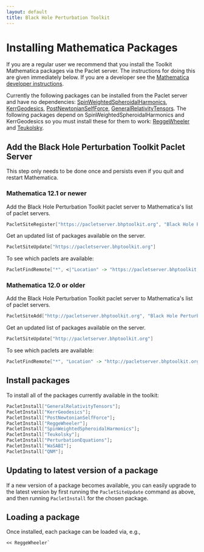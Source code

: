 ```yaml
---
layout: default
title: Black Hole Perturbation Toolkit
---
```


# Installing Mathematica Packages

If you are a regular user we recommend that you install the Toolkit Mathematica packages via the Paclet server. The instructions for doing this are given immediately below. If you are a developer see the [Mathematica developer instructions](mathematica-install-dev.html).

Currently the following packages can be installed from the Paclet server and have no dependencies: [SpinWeightedSpheroidalHarmonics](https://bhptoolkit.org/SpinWeightedSpheroidalHarmonics/), [KerrGeodesics](https://bhptoolkit.org/KerrGeodesics/), [PostNewtonianSelfForce](https://bhptoolkit.org/PostNewtonianSelfForce/), [GeneralRelativityTensors](https://bhptoolkit.org/GeneralRelativityTensors). The following packages depend on SpinWeightedSpheroidalHarmonics and KerrGeodesics so you must install these for them to work: [ReggeWheeler](https://bhptoolkit.org/ReggeWheeler/) and [Teukolsky](https://bhptoolkit.org/Teukolsky/).

## Add the Black Hole Perturbation Toolkit Paclet Server

This step only needs to be done once and persists even if you quit and restart Mathematica.

### Mathematica 12.1 or newer

Add the Black Hole Perturbation Toolkit paclet server to Mathematica's list of paclet servers.
```Mathematica
PacletSiteRegister["https://pacletserver.bhptoolkit.org", "Black Hole Perturbation Toolkit Paclet Server"]
```
Get an updated list of packages available on the server.
```Mathematica
PacletSiteUpdate["https://pacletserver.bhptoolkit.org"]
```
To see which paclets are available:
```Mathematica
PacletFindRemote["*", <|"Location" -> "https://pacletserver.bhptoolkit.org"|>]
```

### Mathematica 12.0 or older

Add the Black Hole Perturbation Toolkit paclet server to Mathematica's list of paclet servers.
```Mathematica
PacletSiteAdd["http://pacletserver.bhptoolkit.org", "Black Hole Perturbation Toolkit Paclet Server"]
```
Get an updated list of packages available on the server.
```Mathematica
PacletSiteUpdate["http://pacletserver.bhptoolkit.org"]
```
To see which paclets are available:
```Mathematica
PacletFindRemote["*", "Location" -> "http://pacletserver.bhptoolkit.org"]
```

## Install packages

To install all of the packages currently available in the toolkit:
```Mathematica
PacletInstall["GeneralRelativityTensors"];
PacletInstall["KerrGeodesics"];
PacletInstall["PostNewtonianSelfForce"];
PacletInstall["ReggeWheeler"];
PacletInstall["SpinWeightedSpheroidalHarmonics"];
PacletInstall["Teukolsky"];
PacletInstall["PerturbationEquations"];
PacletInstall["WaSABI"];
PacletInstall["QNM"];
```

## Updating to latest version of a package
If a new version of a package becomes available, you can easily upgrade to the latest version by first running the `PacletSiteUpdate` command as above, and then running `PacletInstall` for the chosen package.


## Loading a package

Once installed, each package can be loaded via, e.g.,

```Mathematica
<< ReggeWheeler`
```
